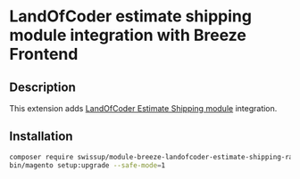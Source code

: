 # LandOfCoder estimate shipping module integration with Breeze Frontend

## Description

This extension adds [LandOfCoder Estimate Shipping module](https://github.com/landofcoder/module-simple-calculate-shipping-rate) integration.

## Installation

```bash
composer require swissup/module-breeze-landofcoder-estimate-shipping-rate
bin/magento setup:upgrade --safe-mode=1
```
